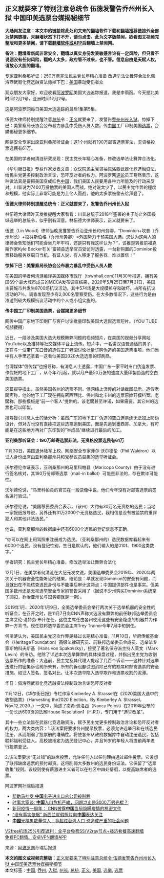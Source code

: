  <h2>正义就要来了特别注意总统令 伍德发警告乔州州长入狱 中国印美选票台媒揭秘细节</h2> <p class="notice"><b>大陆网友注意：本文中的链接除此处和文末的<a href="https://github.com/bannedbook/fanqiang" >翻墙</a>软件下载和<a href="https://github.com/killgcd/justmysocks/blob/master/README.md">翻墙推荐</a>链接外全部为禁网链接，未翻墙状态下打不开，请勿点击。此为文字版禁闻，欲看图文视频完整版和更多禁闻，请下载<a href="https://github.com/bannedbook/fanqiang">翻墙软件或APP</a>后翻墙上禁闻网。</p><p>备注：翻墙看新闻非常安全，翻墙以真实身份发表敏感言论有一定风险，但只看不说则没有任何风险，翻的人太多，政府管不过来，也不管。信息自由是天赋人权，请放心大胆的翻墙。</b></p>  <div class="entry"> <p id="summary">专家亚利桑那听证：250万票非法民主党长年精心准备 改<a href="https://www.bannedbook.org/bnews/tag/%e9%80%89%e4%b8%be/" class="st_tag internal_tag" rel="tag" title="标签 选举 下的日志">选举</a>法让舞弊合法化佩洛西武器化竞选融资法惊掉下巴：<a href="https://www.bannedbook.org/bnews/tag/%e7%be%8e%e5%9b%bd/" class="st_tag internal_tag" rel="tag" title="标签 美国 下的日志">美国</a>暴动受伤者众</p> <p>观众朋友大家好，欢迎收看<span class='wp_keywordlink_affiliate'><a href="https://www.aboluowang.com/" title="阿波罗网" target="_blank">阿波罗网</a></span>美国大选追踪报道，我是李雨函。今天是北美时间12月1号，亚洲时间12月2号。</p> <p>这是阿波罗网每日美国大选追踪的最后1集第5集。</p> <p>伍德大律师特别提醒注意<a href="https://www.bannedbook.org/bnews/tag/%e6%80%bb%e7%bb%9f/" class="st_tag internal_tag" rel="tag" title="标签 总统 下的日志">总统</a>令：<a href="https://www.bannedbook.org/bnews/tag/%E6%AD%A3%E4%B9%89/" class="st_tag internal_tag" rel="tag" title="标签 正义 下的日志">正义</a>就要来了，发警告<a href="https://www.bannedbook.org/bnews/tag/%E4%B9%94%E5%B7%9E/" class="st_tag internal_tag" rel="tag" title="标签 乔州 下的日志">乔州</a><a href="https://www.bannedbook.org/bnews/tag/%E5%B7%9E%E9%95%BF/" class="st_tag internal_tag" rel="tag" title="标签 州长 下的日志">州长</a><a href="https://www.bannedbook.org/bnews/tag/%E5%85%A5%E7%8B%B1/" class="st_tag internal_tag" rel="tag" title="标签 入狱 下的日志">入狱</a>。惊掉下巴：美警察局长协会公布暴力暴乱中受伤人员人数。传<span class='wp_keywordlink_affiliate'><a href="https://www.bannedbook.org/" title="中国" target="_blank">中国</a></span>工厂印制美国<a href="https://www.bannedbook.org/bnews/tag/%E9%80%89%E7%A5%A8/" class="st_tag internal_tag" rel="tag" title="标签 选票 下的日志">选票</a>，台媒揭秘更多细节。</p> <p>网络安全专家出席亚利桑那听证会：这1个州就有190万邮寄选票非法，无资格投票选民有61万。</p> <p>在美国的学者何清涟研究发现：民主党长年精心准备，修改选举法让舞弊合法化。</p> <p>《华尔街日报》专栏作家发表文章：众议院民主党领袖佩洛西武器化竞选融资法，给民主党更多控制政治言论，恐吓反对者的权力。阿波罗网<span class='wp_keywordlink_affiliate'><a href="https://www.bannedbook.org/bnews/comments/" title="新闻评论" target="_blank">评论</a></span>员王笃然表示，这种做法真是要把美国变成红色<a href="https://www.bannedbook.org/bnews/tag/%E4%B8%AD%E5%9B%BD/" class="st_tag internal_tag" rel="tag" title="标签 中国 下的日志">中国</a>，我们美国人民要用各种力所能及的行动来反对。川普说为7400万投他票的美国人而战，绝对说太少了，以民主党作弊的程度和规模，他实际上非常可能是为上亿人而战，他的太多票被偷去给拜登了。</p> <p><strong>伍德大律师特别提醒总统令：正义就要来了，发警告乔州州长入狱</strong></p> <p>林伍德大律师昨天发推提醒大家看看：川普总统于2018年签署的关于防止外国操纵选举的总统令，似乎别有深意。林伍德大律师表示，正义就要来了。</p>  <p>伍德（Lin Wood）律师当晚发推警告乔治亚州长和州务卿，“Dominion+坎普（乔州州长）+拉芬斯伯格（乔州州务卿）=外国势力干预美国大选。您认为这两人的律师会吿知他们可能会坐几年牢吗，还是只有我这样认为？”，该推是转推前福克斯作家Kyle Becker有关“富顿县选举官员受访时透露，一台新购置的Dominion投票移动服务器周日当机。有证人说，有人移走了服务器。难以置信！”</p> <p><strong>惊掉下巴：美警察局长协会公布暴力暴乱中受伤人员人数</strong></p> <p>在美国的学者何清涟编译美国媒体市政厅（townhall.com)11月30号报道，拥有美国69个最大城市成员的MCCA发布调查结果，2020年5月25日至7月31日，美国主要城市共发生8700场抗议活动，其中574场是大规模掠夺和破坏，占所有抗议活动的7％。调查发现至少有2,000名警察受伤。在大多数情况下，这些行为是由渗透到较大规模抗议活动中的个人或小组实施的。</p> <p><strong>传中国工厂印制美国选票，台媒揭更多细节</strong></p> <p>网传中国广东地下印刷厂与客户讨论批量印製美国大选假选票短片。（YOU TUBE视频截图）</p> <p>近日，一段涉及美国大选大规模舞弊问题的视频短片，在美国的视频分享网站YouTube以及推特等社交媒体平台上流传。短片中，一名讲汉语普通话的男子，正在与一位带广东口音的造假工厂老闆讨论批量订购伪造的美国选票事项，他们当中有人手里还拿着一迭看似美国2020大选选票的印刷品。</p> <p></p> <p></p> <p>台湾媒体&#8221;信传媒&#8221;也报导称，有消息人士透露，中国广东一家平时专门伪造发票、作假帐的地下工厂，从今年7月起，就以月产量50万张的速度大量印製伪造的空白美国选票。</p>  <p>这篇报导指出，虽然美国各州的选票不同，但网络上流传的对话截图显示，造假老闆声称，他的地下工厂现在拥有密西西比、佛州和北卡州的选票原始开模档案。老闆称，那些模板是&#8221;前一个客人&#8221;提供的。该老闆甚至许诺，如果需要，其它州的选票也可以印製。</p> <p>报导援引消息人士的话分析：虽然广东的地下工厂伪造的空白选票还无法加上防伪设计，但对方也没有直接把这些选票运到美国，而是先运到墨西哥、加拿大，有可能是在这些地方再对广东印製的&#8221;半成品&#8221;继续进行最后的加工。</p> <p><strong>亚利桑那听证会：190万邮寄选票非法，无资格投票选民有61万</strong></p> <p>11月30日，美国退休陆军上校、网络安全专家菲尔‧沃尔德伦（Phil Waldron）以证人身份出席由亚利桑那州共和党参议员召集的选举听证会。</p> <p>沃尔德伦作证表示，亚利桑那州的马里科帕县（Maricopa County）由于没有进行签名核对，其190万份邮寄选票（mail-in ballot）可能是非法的，存在欺诈可能性。</p> <p>沃尔德伦说，“马里科帕县的官员在一段录像中说，他们今年没有对邮寄选票的签名进行验证。”</p> <p>沃尔德伦说，“美国移民委员会表示，（该州）大约有30万名无资格的选民；当地一家报纸报导说，另外还有31万2000个无资格选民，我相信是没有被监禁的重罪犯人和其他非法选民。”</p> <p>他说，亚利桑那州的数据库中还有6000个选民的登记信息不正确。</p> <p>“你可以在网上用驾照来注册成为选民。（亚利桑那州的）选民数据库看起来有6000个选民，没有登记性别，生日是默认的，他们输入的是0101、1900这类数字。”</p>  <p>学者研究：民主党长年精心准备，修改选举法让舞弊合法化</p> <p>12月1日，在美学者何清涟在大纪元发文说，美国选举委员会2019年、2020年两次关于机器安全性能听证的结果，结论是：早就发现Dominion的安全有问题，而且就出在不能核查选民身份与不能事后审计这两点；中国提供部件也是事实。但美国多数州还是无视选举安全专家的警告采用了（据说不少州购买Dominion系统拿了回扣，乔治亚州长与国务卿就是一例）。</p> <p>2019年1月、2020年1月9日，全美选举委员会举行两次关于选举机器的安全性的听证会，在召开之时，是11月7日向CNN声称大选没有舞弊的前任联邦选举委员会主席艾伦·温特劳·布什在任，这位主席任由各州使用这些有安全隐患的机器并为作弊一方背书。现任联邦选举委员会主席Trey Trainor今年7月中旬到任。</p> <p>何清涟认为，美国民主党这次作弊是经过长期精心准备。11月10日，华府传统基金会（Heritage Foundation）高级法律研究员、前联邦选举委员会成员、选举法专家斯帕科夫斯基（Hans von Spakovsky），接受了著名保守派主持人莱文（Mark Levin）的专访。他除了详述本次选举舞弊的具体操盘过程，并指出民主党为收割选票所作的准备：大选前，民主党及其代理人提起了几百个诉讼——这种针对选举法进行的密集诉讼前所未有，所有的诉讼都试图消除已有的缺席和邮寄选票的安全措施，如证人签名、签名对比，让本次选举陷入选举欺诈和选票收割的泥潭。</p> <p>华日：佩洛西武器化竞选融资法控制政治言论恐吓反对者</p> <p>11月12日，《华尔街日报》专栏作家Kimberley A. Strassel在《2020美国大选中的收割选票》（Harvesting the2020 Election，By Kimberley A. Strassel，Nov.12,2020，）一文中，简述了南希·佩洛西（Nancy Pelosi）在2019年公布的一份长达600页的法案House Resolution1（H.R.1），专门用于“选举改革”。</p> <p>其中一些立法旨在武器化竞选融资法，赋予民主党更多控制政治言论和恐吓反对者的权力，两大类内容：1.该法案将要求各州提早投票，必须允许选举日和在线选民注册，从而削弱了投票册的准确性。将使各州从政府数据库中自动注册选民，包括联邦福利受益人。高校被指定为选民登记中心，并且16岁的年轻人将提前两年进行投票登记。</p> <p>2.该法案要求“无过错”的缺席投票，允许任何人以任何理由通过邮件投票。它设想了联邦缺席选票的预付邮资。这将削弱大多数州的选民身份证法。它保留了“选票收集”规则。该规则使有薪激进主义者可以在社区中四处徘徊，以提高缺席者的选票。</p> <p>阿波罗网孙瑞后报道</p>  <ul class='op-related-articles' title='相关阅读'> <li><a href='https://www.bannedbook.org/bnews/bannedvideo/20201202/1440473.html' target='_blank'>帮助马杜罗 <b>中国</b>电子进出口总公司被制裁</a></li> <li><a href='https://www.bannedbook.org/bnews/headline/20201202/1440463.html' target='_blank'>时事大家谈: <b>中国</b>人口危机严峻，问题岂止是3000万男光棍？</a></li> <li><a href='https://www.bannedbook.org/bnews/headline/20201202/1440447.html' target='_blank'>新冠疫情一周年： CNN披露<b>中国</b>当局隐瞒疫情的机密文件</a></li> <li><a href='https://www.bannedbook.org/bnews/worldnews/20201202/1440422.html' target='_blank'>“没有事实依据” 新西兰就假照片向<b>中国</b>表达关注</a></li> <li><a href='https://www.bannedbook.org/bnews/cnnews/20201202/1440419.html' target='_blank'><b>中国</b>光棍男数量惊人！竟超过台湾人口 恐造成严重的社会问题</a></li> </ul> <p class="texttj"> <a href="https://github.com/bannedbook/fanqiang/wiki/V2ray%E6%9C%BA%E5%9C%BA" target="_blank">V2free机场25%引荐返利：全平台免费SS/V2ray节点+经济套餐高速翻墙</a><br/> <a href="https://github.com/bannedbook/fanqiang/wiki/%E7%A6%81%E9%97%BB%E7%BD%91%E5%AE%89%E5%8D%93%E7%BF%BB%E5%A2%99%E6%96%B0%E9%97%BBAPP" target="_blank">免费PC翻墙、安卓VPN翻墙APP</a></p><p> 来源：<a href="https://www.aboluowang.com/2020/1202/1529400.html" target="_blank">阿波罗网</a>孙瑞后报道 </p><a name='sharetosocial'></a>       <div><b>本文的图文或视频完整版</b>：<a href='https://www.bannedbook.org/bnews/cbnews/20201202/1440469.html'>正义就要来了特别注意总统令 伍德发警告乔州州长入狱 中国印美选票台媒揭秘细节</a></div>  </div><!--END ENTRY--> <div class="postfooter"> <div>本文标签：<a href="https://www.bannedbook.org/bnews/tag/%E4%B8%AD%E5%9B%BD/" rel="tag">中国</a>, <a href="https://www.bannedbook.org/bnews/tag/%E4%B9%94%E5%B7%9E/" rel="tag">乔州</a>, <a href="https://www.bannedbook.org/bnews/tag/%E5%85%A5%E7%8B%B1/" rel="tag">入狱</a>, <a href="https://www.bannedbook.org/bnews/tag/%E5%B7%9E%E9%95%BF/" rel="tag">州长</a>, <a href="https://www.bannedbook.org/bnews/tag/%e6%80%bb%e7%bb%9f/" rel="tag">总统</a>, <a href="https://www.bannedbook.org/bnews/tag/%E6%AD%A3%E4%B9%89/" rel="tag">正义</a>, <a href="https://www.bannedbook.org/bnews/tag/%e7%be%8e%e5%9b%bd/" rel="tag">美国</a>, <a href="https://www.bannedbook.org/bnews/tag/%e9%80%89%e4%b8%be/" rel="tag">选举</a>, <a href="https://www.bannedbook.org/bnews/tag/%E9%80%89%E7%A5%A8/" rel="tag">选票</a></div>  </div><!--END POSTFOOTER--> 